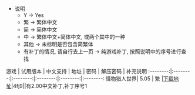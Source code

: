 * 说明
	* Y -> Yes
	* 繁 -> 繁体中文
	* 简 -> 简体中文
	* 中 -> 繁体中文+简体中文, 或两个其中的一种
	* 其他 -> 未标明是否包含简繁体
	* 有补丁的情况, 请自行去上一页 -> 纯游戏补丁, 按照说明中的序号进行查找


 游戏 | 试用版本 | 中文支持 | 地址 | 密码 | 解压密码 | 补充说明
:--------:|:--------:|:--------:|:--------:|:--------:|:--------:
怪物猎人世界| 5.05 | 繁 |<a href='https://pan.baidu.com/s/1NyRswQuJgjx29_hNLgm1lQ' target='_blank'>下载地址</a>|4fj9||有2.00中文补丁,补丁序号1
